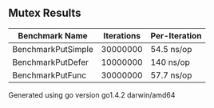 ## Mutex Results

Benchmark Name|Iterations|Per-Iteration
----|----|----
BenchmarkPutSimple|30000000|        54.5 ns/op
BenchmarkPutDefer|10000000|       140 ns/op
BenchmarkPutFunc|30000000|        57.7 ns/op

Generated using go version go1.4.2 darwin/amd64
